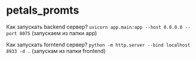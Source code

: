 # petals_promts

Как запускать backend сервер?
`uvicorn app.main:app --host 0.0.0.0 --port 8075` (запускаем из папки app)

Как запускать forntend сервер?
`python -m http.server --bind localhost 8933 -d .` (запускам из папки frontend)
